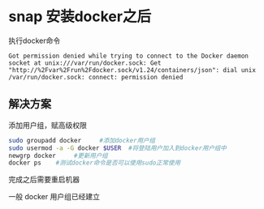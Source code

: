 # snap 安装docker之后 
执行docker命令  

    Got permission denied while trying to connect to the Docker daemon socket at unix:///var/run/docker.sock: Get "http://%2Fvar%2Frun%2Fdocker.sock/v1.24/containers/json": dial unix /var/run/docker.sock: connect: permission denied

## 解决方案
添加用户组，赋高级权限

```bash
sudo groupadd docker     #添加docker用户组
sudo usermod -a -G docker $USER  #将登陆用户加入到docker用户组中
newgrp docker     #更新用户组
docker ps    #测试docker命令是否可以使用sudo正常使用
```

完成之后需要重启机器

一般 docker 用户组已经建立